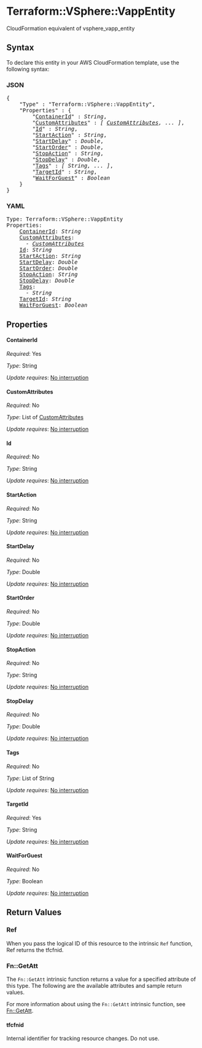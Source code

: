 # Terraform::VSphere::VappEntity

CloudFormation equivalent of vsphere_vapp_entity

## Syntax

To declare this entity in your AWS CloudFormation template, use the following syntax:

### JSON

<pre>
{
    "Type" : "Terraform::VSphere::VappEntity",
    "Properties" : {
        "<a href="#containerid" title="ContainerId">ContainerId</a>" : <i>String</i>,
        "<a href="#customattributes" title="CustomAttributes">CustomAttributes</a>" : <i>[ <a href="customattributes.md">CustomAttributes</a>, ... ]</i>,
        "<a href="#id" title="Id">Id</a>" : <i>String</i>,
        "<a href="#startaction" title="StartAction">StartAction</a>" : <i>String</i>,
        "<a href="#startdelay" title="StartDelay">StartDelay</a>" : <i>Double</i>,
        "<a href="#startorder" title="StartOrder">StartOrder</a>" : <i>Double</i>,
        "<a href="#stopaction" title="StopAction">StopAction</a>" : <i>String</i>,
        "<a href="#stopdelay" title="StopDelay">StopDelay</a>" : <i>Double</i>,
        "<a href="#tags" title="Tags">Tags</a>" : <i>[ String, ... ]</i>,
        "<a href="#targetid" title="TargetId">TargetId</a>" : <i>String</i>,
        "<a href="#waitforguest" title="WaitForGuest">WaitForGuest</a>" : <i>Boolean</i>
    }
}
</pre>

### YAML

<pre>
Type: Terraform::VSphere::VappEntity
Properties:
    <a href="#containerid" title="ContainerId">ContainerId</a>: <i>String</i>
    <a href="#customattributes" title="CustomAttributes">CustomAttributes</a>: <i>
      - <a href="customattributes.md">CustomAttributes</a></i>
    <a href="#id" title="Id">Id</a>: <i>String</i>
    <a href="#startaction" title="StartAction">StartAction</a>: <i>String</i>
    <a href="#startdelay" title="StartDelay">StartDelay</a>: <i>Double</i>
    <a href="#startorder" title="StartOrder">StartOrder</a>: <i>Double</i>
    <a href="#stopaction" title="StopAction">StopAction</a>: <i>String</i>
    <a href="#stopdelay" title="StopDelay">StopDelay</a>: <i>Double</i>
    <a href="#tags" title="Tags">Tags</a>: <i>
      - String</i>
    <a href="#targetid" title="TargetId">TargetId</a>: <i>String</i>
    <a href="#waitforguest" title="WaitForGuest">WaitForGuest</a>: <i>Boolean</i>
</pre>

## Properties

#### ContainerId

_Required_: Yes

_Type_: String

_Update requires_: [No interruption](https://docs.aws.amazon.com/AWSCloudFormation/latest/UserGuide/using-cfn-updating-stacks-update-behaviors.html#update-no-interrupt)

#### CustomAttributes

_Required_: No

_Type_: List of <a href="customattributes.md">CustomAttributes</a>

_Update requires_: [No interruption](https://docs.aws.amazon.com/AWSCloudFormation/latest/UserGuide/using-cfn-updating-stacks-update-behaviors.html#update-no-interrupt)

#### Id

_Required_: No

_Type_: String

_Update requires_: [No interruption](https://docs.aws.amazon.com/AWSCloudFormation/latest/UserGuide/using-cfn-updating-stacks-update-behaviors.html#update-no-interrupt)

#### StartAction

_Required_: No

_Type_: String

_Update requires_: [No interruption](https://docs.aws.amazon.com/AWSCloudFormation/latest/UserGuide/using-cfn-updating-stacks-update-behaviors.html#update-no-interrupt)

#### StartDelay

_Required_: No

_Type_: Double

_Update requires_: [No interruption](https://docs.aws.amazon.com/AWSCloudFormation/latest/UserGuide/using-cfn-updating-stacks-update-behaviors.html#update-no-interrupt)

#### StartOrder

_Required_: No

_Type_: Double

_Update requires_: [No interruption](https://docs.aws.amazon.com/AWSCloudFormation/latest/UserGuide/using-cfn-updating-stacks-update-behaviors.html#update-no-interrupt)

#### StopAction

_Required_: No

_Type_: String

_Update requires_: [No interruption](https://docs.aws.amazon.com/AWSCloudFormation/latest/UserGuide/using-cfn-updating-stacks-update-behaviors.html#update-no-interrupt)

#### StopDelay

_Required_: No

_Type_: Double

_Update requires_: [No interruption](https://docs.aws.amazon.com/AWSCloudFormation/latest/UserGuide/using-cfn-updating-stacks-update-behaviors.html#update-no-interrupt)

#### Tags

_Required_: No

_Type_: List of String

_Update requires_: [No interruption](https://docs.aws.amazon.com/AWSCloudFormation/latest/UserGuide/using-cfn-updating-stacks-update-behaviors.html#update-no-interrupt)

#### TargetId

_Required_: Yes

_Type_: String

_Update requires_: [No interruption](https://docs.aws.amazon.com/AWSCloudFormation/latest/UserGuide/using-cfn-updating-stacks-update-behaviors.html#update-no-interrupt)

#### WaitForGuest

_Required_: No

_Type_: Boolean

_Update requires_: [No interruption](https://docs.aws.amazon.com/AWSCloudFormation/latest/UserGuide/using-cfn-updating-stacks-update-behaviors.html#update-no-interrupt)

## Return Values

### Ref

When you pass the logical ID of this resource to the intrinsic `Ref` function, Ref returns the tfcfnid.

### Fn::GetAtt

The `Fn::GetAtt` intrinsic function returns a value for a specified attribute of this type. The following are the available attributes and sample return values.

For more information about using the `Fn::GetAtt` intrinsic function, see [Fn::GetAtt](https://docs.aws.amazon.com/AWSCloudFormation/latest/UserGuide/intrinsic-function-reference-getatt.html).

#### tfcfnid

Internal identifier for tracking resource changes. Do not use.


